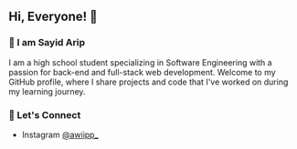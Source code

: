 ## Hi, Everyone! 👋

### 🚀 I am Sayid Arip
I am a high school student specializing in Software Engineering with a passion for back-end and full-stack web development. Welcome to my GitHub profile, where I share projects and code that I've worked on during my learning journey.

### 🔗 Let's Connect
- Instagram [@awiipp_]((https://www.instagram.com/awiipp_/))
